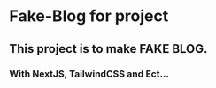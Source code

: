 # Fake-Blog for project

## This project is to make FAKE BLOG.

### With NextJS, TailwindCSS and Ect...
